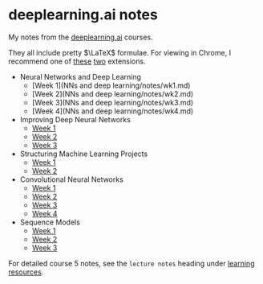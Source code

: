 # deeplearning.ai notes

My notes from the [deeplearning.ai](https://www.deeplearning.ai/deep-learning-specialization/) courses.

They all include pretty $\LaTeX$ formulae.  For viewing in Chrome, I recommend one of [these](https://chrome.google.com/webstore/detail/math-anywhere/gebhifiddmaaeecbaiemfpejghjdjmhc?hl=en) [two](https://chrome.google.com/webstore/detail/tex-all-the-things/cbimabofgmfdkicghcadidpemeenbffn/details) extensions.

* Neural Networks and Deep Learning
  * [Week 1](NNs and deep learning/notes/wk1.md)
  * [Week 2](NNs and deep learning/notes/wk2.md)
  * [Week 3](NNs and deep learning/notes/wk3.md)
  * [Week 4](NNs and deep learning/notes/wk4.md)
* Improving Deep Neural Networks
  * [Week 1](Optim/notes/wk1.md)
  * [Week 2](Optim/notes/wk2.md)
  * [Week 3](Optim/notes/wk3.md)
* Structuring Machine Learning Projects
  * [Week 1](Structuring/notes/wk1.md)
  * [Week 2](Structuring/notes/wk2.md)
* Convolutional Neural Networks
  * [Week 1](CNNs/notes/wk1.md)
  * [Week 2](CNNs/notes/wk2.md)
  * [Week 3](CNNs/notes/wk3.md)
  * [Week 4](CNNs/notes/wk4.md)
* Sequence Models
  * [Week 1](RNNs/notes/wk1.md)
  * [Week 2](RNNs/notes/wk2.md)
  * [Week 3](RNNs/notes/wk3.md)

For detailed course 5 notes, see the `lecture notes` heading under [learning resources](learning-resources.md).
